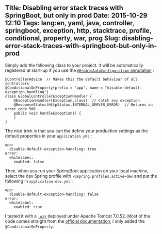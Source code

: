 Title: Disabling error stack traces with SpringBoot, but only in prod
Date: 2015-10-29 12:10
Tags: lang:en, yaml, java, controller, springboot, exception, http, stacktrace, profile, conditional, property, war, prog
Slug: disabling-error-stack-traces-with-springboot-but-only-in-prod
---


Simply add the following class to your project. It will be automatically registered at start-up if you use the [`@EnableAutoConfiguration` annotation](http://docs.spring.io/spring-boot/docs/current/reference/html/using-boot-auto-configuration.html) :

```
@ControllerAdvice  // Makes this the default behaviour of all controllers
@ConditionalOnProperty(prefix = "app", name = "disable-default-exception-handling")
class GlobalControllerExceptionHandler {
    @ExceptionHandler(Exception.class)  // Catch any exception
    @ResponseStatus(HttpStatus.INTERNAL_SERVER_ERROR)  // Returns an error code 500
    public void handleException() {
    }
}
```

The nice trick is that you can the define your production settings as the default properties in your `application.yml` :
```
app:
  disable-default-exception-handling: true
error:
  whitelabel:
    enabled: false
```

Then, when you run your SpringBoot application on your local machine, select the dev Spring profile with `-Dspring.profiles.active=dev` and put the following in `application-dev.yml` :
```
app:
  disable-default-exception-handling: false
error:
  whitelabel:
    enabled: true
```

I tested it with a [`.war`](//en.wikipedia.org/wiki/WAR_(file_format)) deployed under Apache Tomcat 7.0.52. Most of the code comes straight from the [official documentation](//spring.io/blog/2013/11/01/exception-handling-in-spring-mvc), I only added the `@ConditionalOnProperty`.
